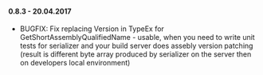#### 0.8.3 - 20.04.2017
* BUGFIX: Fix replacing Version in TypeEx for GetShortAssemblyQualifiedName - usable, when you need to write unit tests for serializer and your build server does assebly version patching (result is different byte array produced by serializer on the server then on developers local environment)
